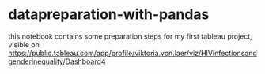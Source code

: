 # datapreparation-with-pandas
this notebook contains some preparation steps for my first tableau project, visible on
https://public.tableau.com/app/profile/viktoria.von.laer/viz/HIVinfectionsandgenderinequality/Dashboard4
